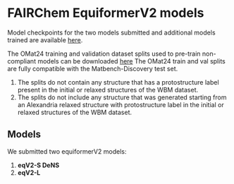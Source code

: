 # FAIRChem EquiformerV2 models

Model checkpoints for the two models submitted and additional models trained are available [here](https://huggingface.co/fairchem/OMAT24).

The OMat24 training and validation dataset splits used to pre-train non-compliant models can be downloaded [here](https://huggingface.co/datasets/fairchem/OMAT24)
The OMat24 train and val splits are fully compatible with the Matbench-Discovery test set.

1. The splits do not contain any structure that has a protostructure label present in the initial or relaxed structures of the WBM dataset.
2. The splits do not include any structure that was generated starting from an Alexandria relaxed structure with protostructure label in the initial or relaxed structures of the
   WBM dataset.

## Models

We submitted two equiformerV2 models:

1. **eqV2-S DeNS**
2. **eqV2-L**